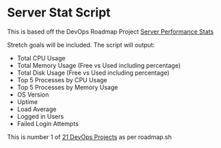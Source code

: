 # Server Stat Script    

This is based off the DevOps Roadmap Project [Server Performance Stats](https://roadmap.sh/projects/server-stats)

Stretch goals will be included. The script will output: 

- Total CPU Usage
- Total Memory Usage (Free vs Used including percentage)
- Total Disk Usage (Free vs Used including percentage)
- Top 5 Processes by CPU Usage 
- Top 5 Processes by Memory Usage 
- OS Version
- Uptime 
- Load Average
- Logged in Users
- Failed Login Attempts 

This is number 1 of [21 DevOps Projects](https://roadmap.sh/devops/projects) as per roadmap.sh